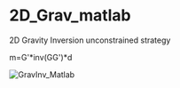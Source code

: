 # 2D_Grav_matlab

2D Gravity Inversion unconstrained strategy

m=G'*inv(GG')*d

![GravInv_Matlab](https://user-images.githubusercontent.com/113156229/216250591-ace3b93b-f375-4572-a145-3ec6fd583df5.png)
